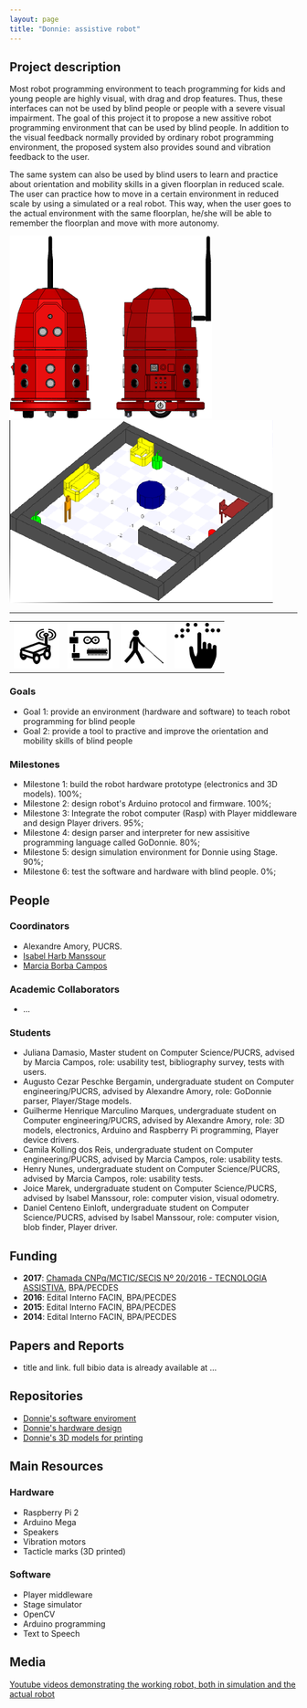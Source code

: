 ```yaml
---
layout: page
title: "Donnie: assistive robot"
---
```


## Project description

Most robot programming environment to teach programming for kids and young people are highly visual, 
with drag and drop features. Thus, these interfaces can not be used by blind people or people with a 
severe visual impairment. The goal of this project it to propose a new assitive robot programming 
environment that can be used by blind people. In addition to the visual feedback normally provided by 
ordinary robot programming environment, the proposed system also provides sound and vibration feedback 
to the user.

The same system can also be used by blind users to learn and practice about orientation and mobility 
skills in a given floorplan in reduced scale. The user can practice how to move in a certain environment 
in reduced scale by using a simulated or a real robot. This way, when the user goes to the actual environment 
with the same floorplan, he/she will be able to remember the floorplan and move with more autonomy. 

![Donnie 3D model](../images/projects/donnie/model.png "Donnie 3D model")   
![Stage simulation environment of a floorplan](../images/projects/donnie/stage-env.png "Stage simulation environment of a floorplan")

---

| | | | |
| --- | --- | --- | --- |
| ![land robot](../images/icons/land-robot.png "land robot") |  ![electronics](../images/icons/electronics.png "electronics") | ![Assistive app for blind people](../images/icons/blind.png "Assistive app for blind people") | ![Braille content ](../images/icons/braille.png "Braille content") |



### Goals

 - Goal 1: provide an environment (hardware and software) to teach robot programming for blind people
 - Goal 2: provide a tool to practive and improve the orientation and mobility skills of blind people

### Milestones

 - Milestone 1: build the robot hardware prototype (electronics and 3D models). 100%;
 - Milestone 2: design robot's Arduino protocol and firmware. 100%;
 - Milestone 3: Integrate the robot computer (Rasp) with Player middleware and design Player drivers. 95%;
 - Milestone 4: design parser and interpreter for new assisitive programming language called GoDonnie. 80%;
 - Milestone 5: design simulation environment for Donnie using Stage. 90%;
 - Milestone 6: test the software and hardware with blind people. 0%;

## People

### Coordinators

 - Alexandre Amory, PUCRS.
 - [Isabel Harb Manssour](http://lattes.cnpq.br/4904489502853690)
 - [Marcia Borba Campos](http://lattes.cnpq.br/3266082770151361)

### Academic Collaborators

 - ...

### Students

 - Juliana Damasio, Master student on Computer Science/PUCRS, advised by Marcia Campos, role: usability test, bibliography survey, tests with users.
 - Augusto Cezar Peschke Bergamin, undergraduate student on Computer engineering/PUCRS, advised by Alexandre Amory, role: GoDonnie parser, Player/Stage models.
 - Guilherme Henrique Marculino Marques, undergraduate student on Computer engineering/PUCRS, advised by Alexandre Amory, role: 3D models, electronics, Arduino and Raspberry Pi programming,  Player device drivers.
 - Camila Kolling dos Reis, undergraduate student on Computer engineering/PUCRS, advised by Marcia Campos, role: usability tests.
 - Henry Nunes, undergraduate student on Computer Science/PUCRS, advised by Marcia Campos, role: usability tests.
 - Joice Marek, undergraduate student on Computer Science/PUCRS, advised by Isabel Manssour, role: computer vision, visual odometry.
 - Daniel Centeno Einloft, undergraduate student on Computer Science/PUCRS, advised by Isabel Manssour, role: computer vision, blob finder, Player driver.

## Funding

 - **2017**: [Chamada CNPq/MCTIC/SECIS Nº 20/2016 - TECNOLOGIA ASSISTIVA](http://resultado.cnpq.br/2914092840905117), BPA/PECDES
 - **2016**: Edital Interno FACIN, BPA/PECDES
 - **2015**: Edital Interno FACIN, BPA/PECDES
 - **2014**: Edital Interno FACIN, BPA/PECDES

## Papers and Reports

 - title and link. full bibio data is already available at ...

## Repositories

 - [Donnie's software enviroment](https://github.com/lsa-pucrs/donnie-assistive-robot-sw)
 - [Donnie's hardware design](https://github.com/lsa-pucrs/donnie-assistive-robot-hw)
 - [Donnie's 3D models for printing](https://github.com/lsa-pucrs/donnie-assistive-robot-3d)

## Main Resources

### Hardware
 
 - Raspberry Pi 2
 - Arduino Mega
 - Speakers
 - Vibration motors
 - Tacticle marks (3D printed)

### Software

 - Player middleware
 - Stage simulator
 - OpenCV
 - Arduino programming
 - Text to Speech

## Media 


[Youtube videos demonstrating the working robot, both in simulation and the actual robot](https://www.youtube.com/playlist?list=PLecI7jQbTC3xtnuzPx3IBYijYhVuH0Aaq)


